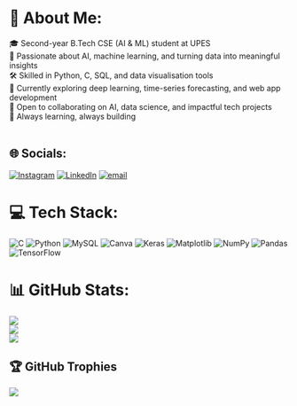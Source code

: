 # 💫 About Me:
🎓 Second-year B.Tech CSE (AI & ML) student at UPES<br>📌 Passionate about AI, machine learning, and turning data into meaningful insights<br>🛠 Skilled in Python, C, SQL, and data visualisation tools<br>🌱 Currently exploring deep learning, time-series forecasting, and web app development<br>🤝 Open to collaborating on AI, data science, and impactful tech projects<br>📂 Always learning, always building<br><br>


## 🌐 Socials:
[![Instagram](https://img.shields.io/badge/Instagram-%23E4405F.svg?logo=Instagram&logoColor=white)](https://instagram.com/Heervitaa) 
[![LinkedIn](https://img.shields.io/badge/LinkedIn-%230077B5.svg?logo=linkedin&logoColor=white)](https://www.linkedin.com/in/heervita-mistri-495720322/) 
[![email](https://img.shields.io/badge/Email-D14836?logo=gmail&logoColor=white)](mailto:heervitamistri6@gmail.com) 

# 💻 Tech Stack:
![C](https://img.shields.io/badge/c-%2300599C.svg?style=for-the-badge&logo=c&logoColor=white) ![Python](https://img.shields.io/badge/python-3670A0?style=for-the-badge&logo=python&logoColor=ffdd54) ![MySQL](https://img.shields.io/badge/mysql-4479A1.svg?style=for-the-badge&logo=mysql&logoColor=white) ![Canva](https://img.shields.io/badge/Canva-%2300C4CC.svg?style=for-the-badge&logo=Canva&logoColor=white) ![Keras](https://img.shields.io/badge/Keras-%23D00000.svg?style=for-the-badge&logo=Keras&logoColor=white) ![Matplotlib](https://img.shields.io/badge/Matplotlib-%23ffffff.svg?style=for-the-badge&logo=Matplotlib&logoColor=black) ![NumPy](https://img.shields.io/badge/numpy-%23013243.svg?style=for-the-badge&logo=numpy&logoColor=white) ![Pandas](https://img.shields.io/badge/pandas-%23150458.svg?style=for-the-badge&logo=pandas&logoColor=white) ![TensorFlow](https://img.shields.io/badge/TensorFlow-%23FF6F00.svg?style=for-the-badge&logo=TensorFlow&logoColor=white)
# 📊 GitHub Stats:
![](https://github-readme-stats.vercel.app/api?username=Heervita&theme=dark&hide_border=false&include_all_commits=false&count_private=false)<br/>
![](https://nirzak-streak-stats.vercel.app/?user=Heervita&theme=dark&hide_border=false)<br/>
![](https://github-readme-stats.vercel.app/api/top-langs/?username=Heervita&theme=dark&hide_border=false&include_all_commits=false&count_private=false&layout=compact)

## 🏆 GitHub Trophies
![](https://github-profile-trophy.vercel.app/?username=Heervita&theme=radical&no-frame=false&no-bg=true&margin-w=4)

<!-- Proudly created with GPRM ( https://gprm.itsvg.in ) -->
